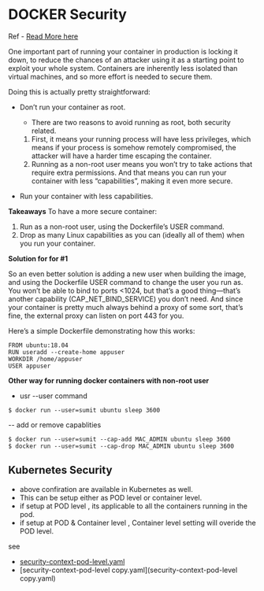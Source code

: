 # DOCKER Security ##

Ref - [Read More here](https://pythonspeed.com/articles/root-capabilities-docker-security/)

One important part of running your container in production is locking it down, to reduce the chances of an attacker using it as a starting point to exploit your whole system. Containers are inherently less isolated than virtual machines, and so more effort is needed to secure them.

Doing this is actually pretty straightforward:

- Don’t run your container as root.
    - There are two reasons to avoid running as root, both security related.
    1. First, it means your running process will have less privileges, which means if your process is somehow remotely compromised, the attacker will have a harder time escaping the container.
    2. Running as a non-root user means you won’t try to take actions that require extra permissions. And that means you can run your container with less “capabilities”, making it even more secure.

- Run your container with less capabilities.



**Takeaways**
To have a more secure container:
1. Run as a non-root user, using the Dockerfile’s USER command.
2. Drop as many Linux capabilities as you can (ideally all of them) when you run your container.

**Solution for for #1** 

So an even better solution is adding a new user when building the image, and using the Dockerfile USER command to change the user you run as. You won’t be able to bind to ports <1024, but that’s a good thing—that’s another capability (CAP_NET_BIND_SERVICE) you don’t need. And since your container is pretty much always behind a proxy of some sort, that’s fine, the external proxy can listen on port 443 for you.

Here’s a simple Dockerfile demonstrating how this works:

```
FROM ubuntu:18.04
RUN useradd --create-home appuser
WORKDIR /home/appuser
USER appuser
```

**Other way for running docker containers with non-root user**

- usr --user command 
```
$ docker run --user=sumit ubuntu sleep 3600
```

-- add or remove capablities 
```
$ docker run --user=sumit --cap-add MAC_ADMIN ubuntu sleep 3600
$ docker run --user=sumit --cap-drop MAC_ADMIN ubuntu sleep 3600
```

## Kubernetes Security ##
- above confiration are available in Kubernetes as well. 
- This can be setup either as POD level or container level.
- if setup at POD level , its applicable to all the containers running in the pod.  
- if setup at POD & Container level , Container level setting will overide the POD level.  

see 
- [security-context-pod-level.yaml](security-context-pod-level.yaml)
- [security-context-pod-level copy.yaml](security-context-pod-level copy.yaml)


